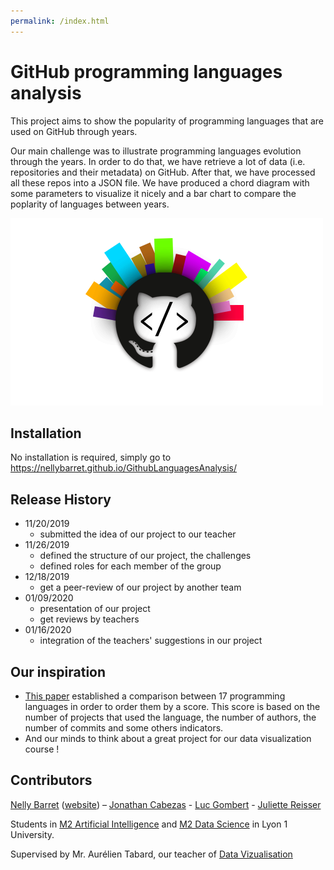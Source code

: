 ```yaml
---
permalink: /index.html
---
```



# GitHub programming languages analysis
This project aims to show the popularity of programming languages that are used on GitHub through years.

Our main challenge was to illustrate programming languages evolution through the years. In order to do that, we have retrieve a lot of data (i.e. repositories and their metadata) on GitHub. After that, we have processed all these repos into a JSON file. We have produced a chord diagram with some parameters to visualize it nicely and a bar chart to compare the poplarity of languages between years.

![Teaser](thumbnail.png)

## Installation

No installation is required, simply go to https://nellybarret.github.io/GithubLanguagesAnalysis/

## Release History

* 11/20/2019
    * submitted the idea of our project to our teacher
* 11/26/2019
    * defined the structure of our project, the challenges
    * defined roles for each member of the group
* 12/18/2019
    * get a peer-review of our project by another team
* 01/09/2020
    * presentation of our project
    * get reviews by teachers
* 01/16/2020
    * integration of the teachers' suggestions in our project

## Our inspiration

* [This paper](https://web.cs.ucdavis.edu/~filkov/papers/lang_github.pdf) established a comparison between 17 programming languages in order to order them by a score. This score is based on the number of projects that used the language, the number of authors, the number of commits and some others indicators.
* And our minds to think about a great project for our data visualization course !

## Contributors

[Nelly Barret](nelly.barret@etu.univ-lyon1.fr) ([website](http://www.nellybarret.fr/)) – [Jonathan Cabezas](jonathan.cabezas@etu.univ-lyon1.fr) - [Luc Gombert](luc.gombert@etu.univ-lyon1.fr) - [Juliette Reisser](juliette.reisser@etu.univ-lyon1.fr)

Students in [M2 Artificial Intelligence](http://master-info.univ-lyon1.fr/IA/) and [M2 Data Science](http://master-info.univ-lyon1.fr/DS/) in Lyon 1 University.

Supervised by Mr. Aurélien Tabard, our teacher of [Data Vizualisation](https://lyondataviz.github.io/teaching/lyon1-m2/2019/)
